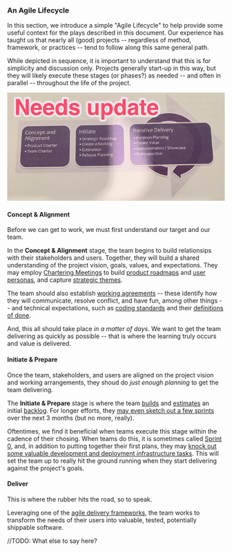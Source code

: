 ### An Agile Lifecycle

In this section, we introduce a simple "Agile Lifecycle" to help provide some useful context for the plays described in this document.
Our experience has taught us that nearly all (good) projects
-- regardless of method, framework, or practices -- 
tend to follow along this same general path.

While depicted in sequence, 
it is important to understand that this is for simplicity and discussion only.
Projects generally start-up in this way, 
but they will likely execute these stages (or phases?) as needed
-- and often in parallel -- throughout the life of the project.

![An Agile Lifecycle](/figures/AnAgileLifecycle.jpg)

#### Concept & Alignment

Before we can get to work, we must first understand our target and our team.

In the **Concept & Alignment** stage, 
the team begins to build relationsips with their stakeholders and users.
Together, they will build a shared understanding of 
the project vision, goals, values, and expectations.
They may employ [Chartering Meetings](TODO) to build [product roadmaps](TODO) and [user personas](TODO), and capture [strategic themes](TODO).

The team should also establish [working agreements](TODO) 
-- these identify how they will communicate, resolve conflict, and have fun, among other things --
and technical expectations, such as [coding standards](TODO) and their [definitions of done](TODO).

And, this all should take place _in a matter of days_.
We want to get the team delivering as quickly as possible -- that is where the learning truly occurs and value is delivered.

#### Initiate & Prepare

Once the team, stakeholders, and users are aligned on the project vision and working arrangements, they shoud do _just enough planning_ to get the team delivering.

The **Initiate & Prepare** stage is where the team [builds](TODO?) and [estimates](TODO) an initial [backlog](TODO).
For longer efforts, they [may even sketch out a few sprints](TODO-releaseplanningplay?) over the next 3 months (but no more, really).

Oftentimes, we find it beneficial when teams execute this stage within the cadence of their chosing.
When teams do this, it is sometimes called [Sprint 0](TODO),
and, in addition to putting together their first plans,
they may [knock out some valuable development and deployment infrastructure tasks](TODO).
This will set the team up to really hit the ground running when they start delivering against the project's goals.

#### Deliver

This is where the rubber hits the road, so to speak.

Leveraging one of the [agile delivery frameworks](/plays/Delivery.md),
the team works to transform the needs of their users into valuable, tested, potentially shippable software.

//TODO: What else to say here?